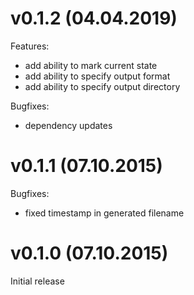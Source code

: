 # v0.1.2 (04.04.2019)

Features:

- add ability to mark current state
- add ability to specify output format
- add ability to specify output directory

Bugfixes:

- dependency updates


# v0.1.1 (07.10.2015)

Bugfixes:

- fixed timestamp in generated filename


# v0.1.0 (07.10.2015)

Initial release
